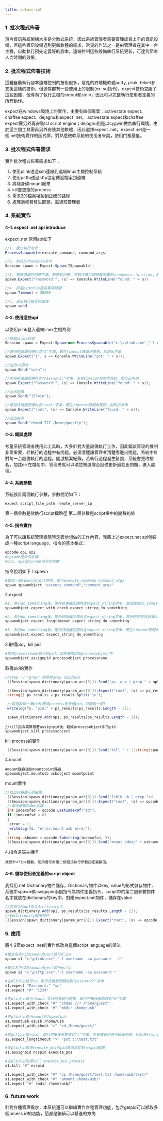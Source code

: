 ```yaml
---
title: autoscript
---
```

### 1. 批次程式佈署
現今資訊系統架構大多是分散式系統，因此系統管理者需要管理成百上千的資訊設備，若這些資訊設備遇到更新軟體的需求，常見的作法之一是由管理者在其中一台主機，自動執行預先定義好的腳本，遠端控制這些設備執行系統更新，可達到節省人力時間的效果。

### 2. 批次程式佈署技術
這種自動執行腳本遠端控制的技術很多，常見的終端機軟體putty, plink, telnet都支援這樣的技術，但通常都有一些使用上的限制(ex: su指令)，expect技術克服了這些困難，他導向了執行主機的stdout和stdin，因此可以完整執行使用者定義的所有動作。

expect在windows環境上的實作，主要有四個專案：activestate expect、chaffee expect、dejagnu和expect .net。
activestate expect和chaffee expect需另外再安裝tcl script engine；dejagnu則是以cygwin做為執行環境，由於這三個工具需再另外安裝其他軟體，因此選擇expect .net，expect.net是一個.net技術實作的函式庫，對熟悉微軟系統的使用者來說，使用門檻最低。

### 3. 批次程式佈署需求
實作批次程式佈署需求如下：
1. 使用plink透過ssh連線到遠端linux主機控制系統
2. 使用psftp透過sftp協定傳遞檔案到遠端
3. 將隨身碟mount起來
4. kill要更換的process
5. 需求2的檔案複製到正確的路徑
6. 處理過程若發生問題，需通知管理者

### 4. 系統實作
#### 4-1. expect .net api introduce
expect .net 常用api如下
```cs
//1. 建立執行命令
ProcessSpawnable(execute_command, command_args)

//2. 執行ISPawnable命令
Session spawn = Expect.Spawn(ISpawnable);

//3. 等待遠端的回應字串，若等到回應，將執行第二個參數定義的anonymous function，若等待時間太久超過timeout時間，則會發出exception
spawn.Expect("Password:", (s) => Console.WriteLine("found: " + s))

//4. 設定expect的最長等待時間
spawn.Timeout = 30000

//5. 送出執行指令到遠端
spawn.send   
```   

#### 4-2. 使用這些api
以使用plink登入遠端linux主機為例
```cs
//開啟plink程式
Session spawn = Expect.Spawn(new ProcessSpawnable("c:\\plink.exe","-l username -pw password 192.168.13.77 -t"));

//等待終端機回傳內含"$"字串，若在timeout時間內等到，則印出字串
spawn.Expect("$", s => Console.WriteLine("got: " + s));

//送出su指令
spawn.Send("su\n");

//等待終端機回傳內含"Password:"字串，若在timeout時間內等到，則印出字串
spawn.Expect("Password:", (s) => Console.WriteLine("found: " + s));

//送出密碼
spawn.Send("1234\n");

//等待終端機回傳內含"root"字串，若在timeout時間內等到，則印出字串
spawn.Expect("root", (s) => Console.WriteLine("found: " + s));

//送出指令
spawn.Send("chmod 777 /home/guest\n");
```

#### 4-3. 錯誤處理
考量系統管理者使用此工具時，大多針對大量設備執行工作，因此錯誤管理的機制非常重要，若執行的過程中有問題，必須清楚讓管理者清楚哪邊出問題，系統中針對每一台設備執行的過程，開啟檔案紀錄，若執行過程發生錯誤，系統會更改檔名，加註err在檔名中，管理者就可以清楚知道哪台設備更新過程出問題，進入處理。

#### 4-4. 系統參數
系統設計兩個執行參數，參數說明如下：
```bs
expect script_file_path remote_server_ip
```
第一個參數是欲執行script檔路徑
第二個參數是script檔中的變數的值


#### 4-5. 指令實作
為了可以讓系統管理者隨時定義他想做的工作內容，我將上述expect.net api包裝成一種script language，指令的基本格式：
```sh
opcode op1 op2
#opcode是命令名稱
#op1, op2是opcode命令的參數
```
指令說明如下
1.spawn
```sh
#建立一個spawnobject物件，執行execute_command command_args
spawn spawnobject "execute_command","command_args"
```

2.expect
```sh
#1. 執行do_something後，等待終端機回傳內含expect_string字串，並且檢查do_something執行結果，若在timeout時間內等到，則印出字串
spawnobject.expect_with_check expect_string do_something

#2. 執行do_something後，等待終端機回傳內含expect_string字串，等待時間拉長到30s，若在timeout時間內等到，則印出字串，此指令解決ftp檔案上傳，指令回應速度較慢的問題
spawnobject.expect_longtimeout expect_string do_something

#3. 執行do_something後，等待終端機回傳內含expect_string字串，若在timeout時間內等到，則印出字串
spawnobject.expect expect_string do_something
```
3.取得pid，kill pid
```sh
#取得processname執行的pid，並將值指定到processobject中
spawnobject.assignpid processobject processname
```
取得pid的實作
```cs
//grep -v "grep" 排除掉grep op2的pid
 ((Session)spawn_dictionary[param_arr[0]]).Send("ps -aux | grep " + op2 + " | grep -v "grep"\n");

 ((Session)spawn_dictionary[param_arr[0]]).Expect("root", (s) => ps_result = s);
 string[] ps_results = ps_result.Split('\n');

 //取得最後一筆pid(若該process有多個pid，只能取一個)
 writelog(fs, "pid:" + ps_results[ps_results.Length - 2]);

 spawn_dictionary.Add(op1, ps_results[ps_results.Length - 2]);
```
```bs
//kill指令需緊跟著assignpid後，殺掉processobject中的pid
spawnobject.kill processobject
```
kill process的實作
```cs
 ((Session)spawn_dictionary[param_arr[0]]).Send("kill " + ((string)spawn_dictionary[op2]) + "\n");
```
4.mount
```bs
#mount隨身碟到mountpoint路徑
spawnobject.mountusb usbobject mountpoint
```
mount實作
```cs
//找出容量最小的磁碟
 ((Session)spawn_dictionary[param_arr[0]]).Send("lsblk -b | grep ^sd | awk -v min=100000000000000000 '{if(min>$4){min=$4;name=$1}}END {print name}'\n");
 ((Session)spawn_dictionary[param_arr[0]]).Expect("root", (s) => opcode = s);
 //取出磁碟的dev名稱
 int indexofsd = opcode.LastIndexOf("sd");
 if (indexofsd < 0)
 {
  error = 1;
  writelog(fs, "error:mount usb error");
 }
 string usbname = opcode.Substring(indexofsd, 3);
 ((Session)spawn_dictionary[param_arr[0]]).Send("mount /dev/" + usbname + "1 " + op2 + "\n");
```
4.指令遠端主機IP
```bs
我設計<?ip>變數，使用者可自第二個程式執行參數指定變數值。
```
#### 4-6. 儲存使用者定義的script object
我採用.net Dictionary物件儲存，Dictionary物件以key, value的形式儲存物件，系統中spawn和assignpid兩個指令為物件定義指令，script中的第二個參數物件名字就放在dictionary的key中，對應expect.net物件，儲存在value
```cs
//將指令的op1存入dictionary中
spawn_dictionary.Add(op1, ps_results[ps_results.Length - 2]);
//自dictionary取用物件
((Session)spawn_dictionary[param_arr[0]]).Expect("root", (s) => opcode = s);
```
### 5. 應用
將4-2節expect .net的實作修改為這個script language的語法
```sh
#建立名字s1的spawnobject執行plink
spawn s1 "c:\plink.exe","-l username -pw password  -t"

#建立名字s2的spawnobject執行psftp
spawn s2 "c:\psftp.exe","-l username -pw password "

#在plink上執行su，執行完畢後預期收到"password:"字串
s1.expect "Password:" "su"
s1.expect "#" "1234"

#在plink上執行chmod，並且檢查執行結果，執行完畢後預期收到"#"字串
s1.expect_with_check "#" "chmod 777 /home/guest"
s1.expect_with_check "#" "mkdir /home/usb"

#在plink上執行mount到/home/usb
s1.mountusb osusb /home/usb
s2.expect_with_check ">" "cd /home/guest/"

#在psftp上執行put，執行完畢後預期收到">"字串，考量傳資料會花較長時間，因此執行longtimeout
s2.expect_longtimeout ">" "put c:\test.txt"

#在plink上取得execute_pcs的pid將值指定到ncspid變數
s1.assignpid ncspid execute_pcs

#在plink上取得kill execute_pcs process
s1.kill "#" ncspid

s1.expect_with_check "#" "cp /home/guest/test.txt /home/usb/test/"
s1.expect_with_check "#" "umount /home/usb/"
s1.expect "#" rmdir /home/usb/"
```


### 6. future work
針對各種管理需求，本系統還可以繼續實作各種管理功能，包含getpid可以抓取多個prcess id的功能，這都是後續可以精進的方向